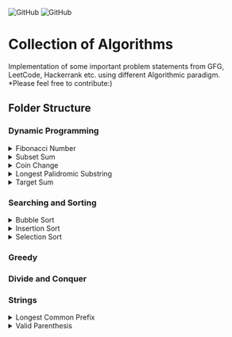 
<img alt="GitHub" src="https://img.shields.io/github/license/VIJESHG/Algorithms?style=plastic"> <img alt="GitHub" src="https://img.shields.io/badge/Algorithms-Algorithms-brightgreen?style=plastic">


# Collection of Algorithms
Implementation of some important problem statements from GFG, LeetCode, Hackerrank etc. using different Algorithmic paradigm.
<br>
*Please feel free to contribute:)
## Folder Structure
### Dynamic Programming
<details>
         <summary>Fibonacci Number</summary>
         <p>The Fibonacci numbers, commonly denoted F(n) form a sequence, called the Fibonacci sequence, such that each number is the sum of the two preceding ones, starting from 0 and 1.</p>
 </details>   
 
<details>
         <summary>Subset Sum</summary>
         <p><li>Subset sum problem with Recursion & DP</li>
         <li>Find count of Subset sum using DP</li>
         <li>Find if the array can be partitioned into two subsets such that the sum of elements in both subsets is equal</li>
         </p>
 </details>   
 
<details>
         <summary>Coin Change</summary>
         <p><li>Find the number of ways to achieve change using given coins (Recursion & DP approach)</li>
         <li>Find minimum coin change using given coin collection.</li>
         </p>
 </details>

 <details>
         <summary>Longest Palidromic Substring</summary>
         <p><li>Given a string s, return the longest palindromic substring in s.</li>
         </p>
 </details>  
 
 
 <details>
         <summary>Target Sum</summary>
         <p><li>Find number of ways to achieve target sum using given array input by either adding and substracting elements.</li>
         </p>
 </details>  
 
### Searching and Sorting ###
<details>
         <summary>Bubble Sort</summary>
         <p><li>Worst & Average case time complexity : O(n*n)</li>
         <li>Best case time complexity when array is already sorted : O(n)</li>
         </p>
 </details>  
 
 <details>
         <summary>Insertion Sort</summary>
 </details>  
 
 <details>
         <summary>Selection Sort</summary>
 </details>  

### Greedy ###
### Divide and Conquer ###

### Strings ###
<details>
<summary>Longest Common Prefix</summary>
         <p><li>Given list of strings find longest common prefix.</li>
         </p>
</details>

<details>
<summary>Valid Parenthesis</summary>
         <p><li>Print if given combination of parenthesis is valid.</li>
         </p>
</details>
